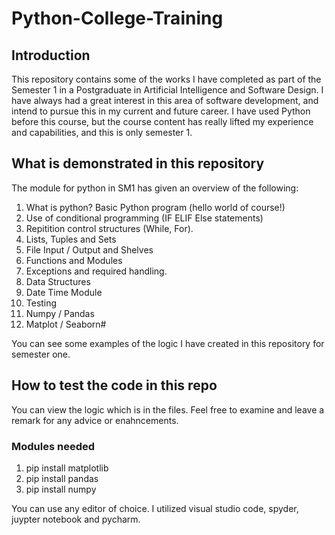 # Python-College-Training
 
 ## Introduction
 This repository contains some of the works I have completed as part of the Semester 1 in a Postgraduate in Artificial Intelligence and Software Design. I have always had a great interest in this area of software development, and intend to pursue this in my current and future career. I have used Python before this course, but the course content has really lifted my experience and capabilities, and this is only semester 1. 

 ## What is demonstrated in this repository
 The module for python in SM1 has given an overview of the following:
 1. What is python? Basic Python program (hello world of course!)
 2. Use of conditional programming (IF ELIF Else statements)
 3. Repitition control structures (While, For).
 4. Lists, Tuples and Sets
 5. File Input / Output and Shelves
 6. Functions and Modules
 7. Exceptions and required handling.
 8. Data Structures
 9. Date Time Module
 10. Testing
 11. Numpy / Pandas
 12. Matplot / Seaborn#

 You can see some examples of the logic I have created in this repository for semester one.  

 ## How to test the code in this repo
 You can view the logic which is in the files. Feel free to examine and leave a remark for any advice or enahncements. 

 ### Modules needed
 1. pip install matplotlib
 2. pip install pandas
 3. pip install numpy

You can use any editor of choice. I utilized visual studio code, spyder, juypter notebook and pycharm. 


 
